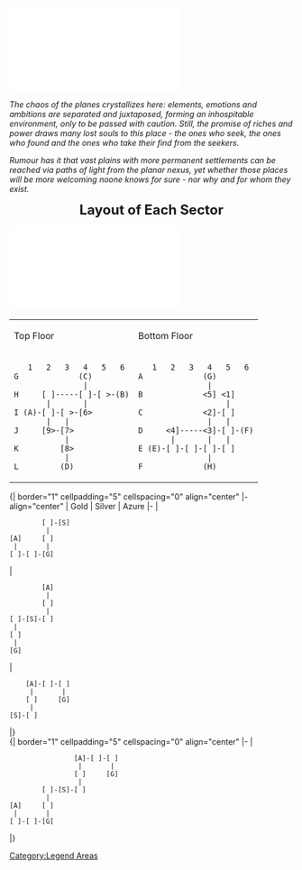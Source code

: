 ![](Nexus.png.md "Nexus.png.md")

  
*The chaos of the planes crystallizes here: elements, emotions and
ambitions are separated and juxtaposed, forming an inhospitable
environment, only to be passed with caution. Still, the promise of
riches and power draws many lost souls to this place - the ones who
seek, the ones who found and the ones who take their find from the
seekers.*

*Rumour has it that vast plains with more permanent settlements can be
reached via paths of light from the planar nexus, yet whether those
places will be more welcoming noone knows for sure - nor why and for
whom they exist.*

<center>

**<font size="+2">Layout of Each Sector</font>**

</center>

![](Nexussub.png.md "Nexussub.png.md")

<table>
<tbody>
<tr class="odd">
<td><p>Top Floor</p></td>
<td><p>Bottom Floor</p></td>
</tr>
<tr class="even">
<td><p><code>   1   2   3   4   5   6</code><br />
<code>G             (C)</code><br />
<code>               |</code><br />
<code>H     [ ]-----[ ]-[ &gt;-(B)</code><br />
<code>       |       |</code><br />
<code>I (A)-[ ]-[ &gt;-[6&gt;</code><br />
<code>       |   |</code><br />
<code>J     [9&gt;-[7&gt;</code><br />
<code>           |</code><br />
<code>K         [8&gt;</code><br />
<code>           |</code><br />
<code>L         (D)</code></p></td>
<td><p><code>   1   2   3   4   5   6</code><br />
<code>A             (G)</code><br />
<code>               |</code><br />
<code>B             &lt;5] &lt;1]</code><br />
<code>                   |</code><br />
<code>C             &lt;2]-[ ]</code><br />
<code>               |   |</code><br />
<code>D     &lt;4]-----&lt;3]-[ ]-(F)</code><br />
<code>       |       |   |</code><br />
<code>E (E)-[ ]-[ ]-[ ]-[ ]</code><br />
<code>               |</code><br />
<code>F             (H)</code></p></td>
</tr>
</tbody>
</table>

  
{\| border="1" cellpadding="5" cellspacing="0" align="center" \|-
align="center" \| Gold \| Silver \| Azure \|- \|

`        [ ]-[S]`  
`         |`  
`[A]     [ ]`  
` |       |`  
`[ ]-[ ]-[G]`

\|

`        [A]`  
`         |`  
`        [ ]`  
`         |`  
`[ ]-[S]-[ ]`  
` |`  
`[ ]`  
` |`  
`[G]`

\|

`    [A]-[ ]-[ ]`  
`     |       |`  
`    [ ]     [G]`  
`     |`  
`[S]-[ ]`

\|}  
{\| border="1" cellpadding="5" cellspacing="0" align="center" \|- \|

`                [A]-[ ]-[ ]`  
`                 |       |`  
`                [ ]     [G]`  
`                 |`  
`        [ ]-[S]-[ ]`  
`         |`  
`[A]     [ ]`  
` |       |`  
`[ ]-[ ]-[G]`

\|}

[Category:Legend Areas](Category:Legend_Areas "wikilink")
